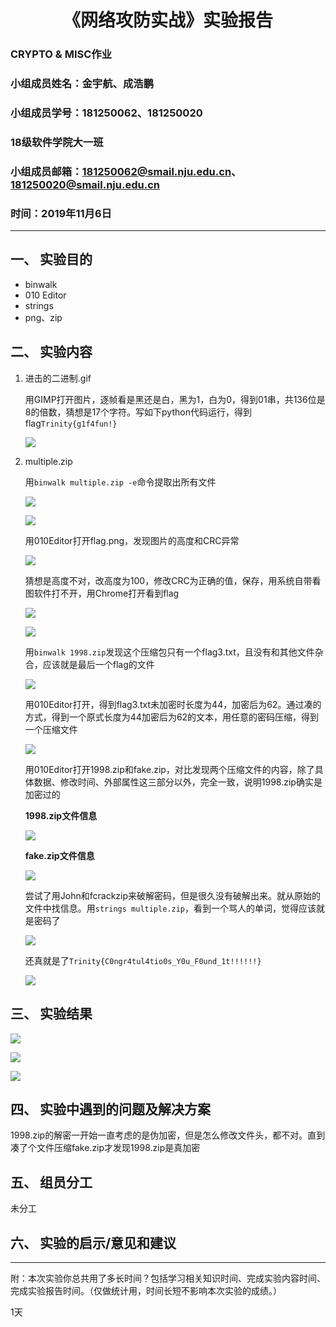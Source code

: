 
# <center>《网络攻防实战》实验报告</center>

### **CRYPTO & MISC作业**

### 小组成员姓名：金宇航、成浩鹏

### 小组成员学号：181250062、181250020

### 18级软件学院大一班

### 小组成员邮箱：181250062@smail.nju.edu.cn、181250020@smail.nju.edu.cn

### 时间：2019年11月6日

---

## 一、 实验目的

- binwalk
- 010 Editor
- strings
- png、zip

## 二、 实验内容

1. 进击的二进制.gif

   用GIMP打开图片，逐帧看是黑还是白，黑为1，白为0，得到01串，共136位是8的倍数，猜想是17个字符。写如下python代码运行，得到flag`Trinity{g1f4fun!}`

   ![](img/gif.png)

2. multiple.zip

   用`binwalk multiple.zip -e`命令提取出所有文件

   ![](img/tiqu.png)

   ![](img/wenjian.png)

   用010Editor打开flag.png，发现图片的高度和CRC异常

   ![](img/010png.png)

   猜想是高度不对，改高度为100，修改CRC为正确的值，保存，用系统自带看图软件打不开，用Chrome打开看到flag

   ![](img/xiugai.png)

   ![](img/flag2.png)

   用`binwalk 1998.zip`发现这个压缩包只有一个flag3.txt，且没有和其他文件杂合，应该就是最后一个flag的文件

   ![](img/binwalk1998.png)

   用010Editor打开，得到flag3.txt未加密时长度为44，加密后为62。通过凑的方式，得到一个原式长度为44加密后为62的文本，用任意的密码压缩，得到一个压缩文件

   ![](img/fake.png)

   用010Editor打开1998.zip和fake.zip，对比发现两个压缩文件的内容，除了具体数据、修改时间、外部属性这三部分以外，完全一致，说明1998.zip确实是加密过的

   **1998.zip文件信息**

   ![](img/1998010.png)

   **fake.zip文件信息**

   ![](img/fake010.png)

   尝试了用John和fcrackzip来破解密码，但是很久没有破解出来。就从原始的文件中找信息。用`strings multiple.zip`，看到一个骂人的单词，觉得应该就是密码了

   ![](img/scheisse.png)

   还真就是了`Trinity{C0ngr4tul4tio0s_Y0u_F0und_1t!!!!!!}`

   ![](img/flag3.png)

## 三、 实验结果

![](img/gif.png)

![](img/flag2.png)

![](img/flag3.png)

## 四、 实验中遇到的问题及解决方案

1998.zip的解密一开始一直考虑的是伪加密，但是怎么修改文件头，都不对。直到凑了个文件压缩fake.zip才发现1998.zip是真加密

## 五、 组员分工

未分工

## 六、 实验的启示/意见和建议

---

附：本次实验你总共用了多长时间？包括学习相关知识时间、完成实验内容时间、完成实验报告时间。（仅做统计用，时间长短不影响本次实验的成绩。）

1天